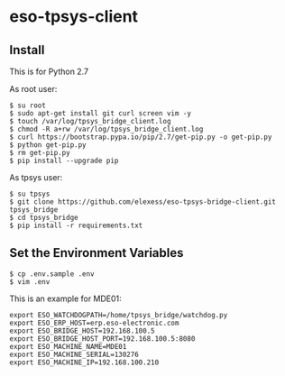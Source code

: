 # eso-tpsys-client

## Install 

This is for Python 2.7

As root user:

```
$ su root
$ sudo apt-get install git curl screen vim -y
$ touch /var/log/tpsys_bridge_client.log
$ chmod -R a+rw /var/log/tpsys_bridge_client.log
$ curl https://bootstrap.pypa.io/pip/2.7/get-pip.py -o get-pip.py
$ python get-pip.py
$ rm get-pip.py
$ pip install --upgrade pip
```

As tpsys user:

```
$ su tpsys
$ git clone https://github.com/elexess/eso-tpsys-bridge-client.git tpsys_bridge
$ cd tpsys_bridge
$ pip install -r requirements.txt
```

## Set the Environment Variables

```
$ cp .env.sample .env
$ vim .env
```

This is an example for MDE01:

```
export ESO_WATCHDOGPATH=/home/tpsys_bridge/watchdog.py
export ESO_ERP_HOST=erp.eso-electronic.com
export ESO_BRIDGE_HOST=192.168.100.5
export ESO_BRIDGE_HOST_PORT=192.168.100.5:8080
export ESO_MACHINE_NAME=MDE01
export ESO_MACHINE_SERIAL=130276
export ESO_MACHINE_IP=192.168.100.210
```